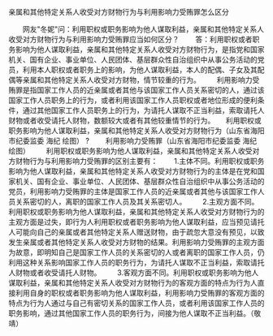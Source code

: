 亲属和其他特定关系人收受对方财物行为与利用影响力受贿罪怎么区分











　　网友"冬妮"问：利用职权或职务影响为他人谋取利益，亲属和其他特定关系人收受对方财物行为与利用影响力受贿罪应当如何区分？
　　答：利用职权或者职务影响为他人谋取利益，亲属和其他特定关系人收受对方财物行为，是指党和国家机关、国有企业、事业单位、人民团体、基层群众性自治组织中从事公务活动的党员，利用本人职权或者职务上的影响，为他人谋取利益，本人的配偶、子女及其配偶等亲属和其他特定关系人收受对方财物，情节较重的行为。
　　利用影响力受贿罪是指国家工作人员的近亲属或者其他与该国家工作人员关系密切的人，通过该国家工作人员职务上的行为，或者利用该国家工作人员职权或者地位形成的便利条件，通过其他国家工作人员职务上的行为，为请托人谋取不正当利益，索取请托人财物或者收受请托人财物，数额较大或者有其他较重情节的行为。
　
利用职权或职务影响为他人谋取利益，亲属和其他特定关系人收受对方财物行为（山东省海阳市纪委监委
海纪 绘图） ? 　　利用影响力受贿罪（山东省海阳市纪委监委 海纪 绘图）
　　利用职权或职务影响为他人谋取利益，亲属和其他特定关系人收受对方财物行为与利用影响力受贿罪的区别主要有：
　　1.主体不同。利用职权或职务影响为他人谋取利益，亲属和其他特定关系人收受对方财物行为的主体是在党和国家机关、国有企业、事业单位、人民团体、基层群众性自治组织中从事公务活动的党员，利用影响力受贿罪的主体是国家工作人员的近亲属或者其他与该国家工作人员关系密切的人，离职的国家工作人员及其关系密切人。
　　2.主观方面不同。利用职权或职务影响为他人谋取利益，亲属和其他特定关系人收受对方财物行为的主观方面是过失，即行为人利用职权或者职务影响为他人谋取利益，应当预见请托人可能向自己的亲属或者其他特定关系人赠送财物，由于疏忽大意没有预见，以致发生亲属或者其他特定关系人收受对方财物的结果。利用影响力受贿罪的主观方面为故意，即明知自己是国家工作人员的关系密切的人或者离职的国家工作人员，仍利用这种关系影响国家工作人员的职务行为，为请托人谋取不正当利益，索取请托人财物或者收受请托人财物。
　　3.客观方面不同。利用职权或职务影响为他人谋取利益，亲属和其他特定关系人收受对方财物行为的客观方面的特点为行为人直接利用自身的职权或者职务影响为他人谋取利益，利用影响力受贿罪的客观方面的特点为行为人通过与自己有密切关系的国家工作人员，或者利用该国家工作人员的职务影响，通过其他国家工作人员的职务行为，间接为他人谋取不正当利益。（敬靖）
